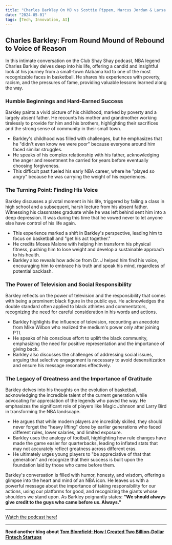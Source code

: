 ```yaml
---
title: "Charles Barkley On MJ vs Scottie Pippen, Marcus Jordan & Larsa Pippen, Shaq vs Kendrick Perkins"
date: "2024-05-01"
tags: [Tech, Innovation, AI]
---
```


## Charles Barkley: From Round Mound of Rebound to Voice of Reason

In this intimate conversation on the Club Shay Shay podcast, NBA legend Charles Barkley delves deep into his life, offering a candid and insightful look at his journey from a small-town Alabama kid to one of the most recognizable faces in basketball. He shares his experiences with poverty, racism, and the pressures of fame, providing valuable lessons learned along the way.

### Humble Beginnings and Hard-Earned Success

Barkley paints a vivid picture of his childhood, marked by poverty and a largely absent father. He recounts his mother and grandmother working tirelessly to provide for him and his brothers, highlighting their sacrifices and the strong sense of community in their small town.

- Barkley's childhood was filled with challenges, but he emphasizes that he "didn't even know we were poor" because everyone around him faced similar struggles.
- He speaks of his complex relationship with his father, acknowledging the anger and resentment he carried for years before eventually choosing forgiveness.
- This difficult past fueled his early NBA career, where he "played so angry" because he was carrying the weight of his experiences.

### The Turning Point: Finding His Voice

Barkley discusses a pivotal moment in his life, triggered by failing a class in high school and a subsequent, harsh lecture from his absent father. Witnessing his classmates graduate while he was left behind sent him into a deep depression. It was during this time that he vowed never to let anyone else have control of his life again.

- This experience marked a shift in Barkley's perspective, leading him to focus on basketball and "get his act together."
- He credits Moses Malone with helping him transform his physical fitness, pushing him to lose weight and develop a sustainable approach to his health.
- Barkley also reveals how advice from Dr. J helped him find his voice, encouraging him to embrace his truth and speak his mind, regardless of potential backlash.

### The Power of Television and Social Responsibility

Barkley reflects on the power of television and the responsibility that comes with being a prominent black figure in the public eye. He acknowledges the double standard often applied to black athletes and commentators, recognizing the need for careful consideration in his words and actions.

- Barkley highlights the influence of television, recounting an anecdote from Mike Wilbon who realized the medium's power only after joining PTI.
- He speaks of his conscious effort to uplift the black community, emphasizing the need for positive representation and the importance of giving back.
- Barkley also discusses the challenges of addressing social issues, arguing that selective engagement is necessary to avoid desensitization and ensure his message resonates effectively.

### The Legacy of Greatness and the Importance of Gratitude

Barkley delves into his thoughts on the evolution of basketball, acknowledging the incredible talent of the current generation while advocating for appreciation of the legends who paved the way. He emphasizes the significant role of players like Magic Johnson and Larry Bird in transforming the NBA landscape.

- He argues that while modern players are incredibly skilled, they should never forget the "heavy lifting" done by earlier generations who faced different rules, lower salaries, and limited exposure.
- Barkley uses the analogy of football, highlighting how rule changes have made the game easier for quarterbacks, leading to inflated stats that may not accurately reflect greatness across different eras.
- He ultimately urges young players to "be appreciative of that that generation" and recognize that their success is built upon the foundation laid by those who came before them.

Barkley's conversation is filled with humor, honesty, and wisdom, offering a glimpse into the heart and mind of an NBA icon. He leaves us with a powerful message about the importance of taking responsibility for our actions, using our platforms for good, and recognizing the giants whose shoulders we stand upon. As Barkley poignantly states: **"We should always give credit to the guys who came before us. Always."**

---

<a href="https://youtube.com/watch?v=_nlfQQh5lU0" target="_blank">Watch the podcast here!</a>

---

**Read another blog about [Tom Blomfield: How I Created Two Billion-Dollar Fintech Startups](./20240130-tomblomfield-ycombinator)**
